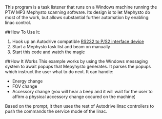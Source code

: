 This program is a task listener that runs on a Windows machine running the PTW MP3 Mephysto scanning software. Its design is to let Mephysto do most of the work, but allows substantial further automation by enabling linac control.

##How To Use It:
1. Hook up an Autodrive compatible [RS232 to P/S2 interface device](http://www.vetra.com/335text.html)
2. Start a Mephysto task list and beam on manually
3. Start this code and watch the magic

##How It Works
This example works by using the Windows messaging system to await popups that Mepyhysto generates. It parses the popups which instruct the user what to do next. It can handle:
* Energy change
* FOV change
* Accessory change (you will hear a beep and it will wait for the user to affirm a physical accessory change occured on the machine)

Based on the prompt, it then uses the rest of Autodrive linac controllers to push the commands the service mode of the linac.
